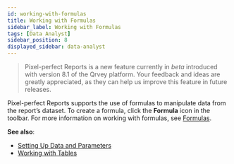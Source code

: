 ```yaml
---
id: working-with-formulas
title: Working with Formulas
sidebar_label: Working with Formulas
tags: [Data Analyst]
sidebar_position: 8
displayed_sidebar: data-analyst
---
```

<div style={{textAlign: "justify"}}>

> Pixel-perfect Reports is a new feature currently in *beta* introduced with version 8.1 of the Qrvey platform. Your feedback and ideas are greatly appreciated, as they can help us improve this feature in future releases.

Pixel-perfect Reports supports the use of formulas to manipulate data from the report’s dataset. To create a formula, click the **Formula** icon in the toolbar. For more information on working with formulas, see [Formulas](../05-Working%20with%20Data/Datasets/03-Analyze/10-Formula%20Builder/overview-of-formula-builder.md).

**See also**:
- [Setting Up Data and Parameters](data-and-parameters.md)
- [Working with Tables](tables.md)

</div>